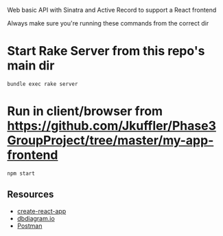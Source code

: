 Web basic API with Sinatra and Active Record to support a React frontend

Always make sure you're running these commands from the correct dir

# Start Rake Server from this repo's main dir

`bundle exec rake server`

# Run in client/browser from https://github.com/Jkuffler/Phase3GroupProject/tree/master/my-app-frontend

`npm start`

## Resources

- [create-react-app][]
- [dbdiagram.io][]
- [Postman][postman download]

[create-react-app]: https://create-react-app.dev/docs/getting-started
[create repo]: https://docs.github.com/en/get-started/quickstart/create-a-repo
[dbdiagram.io]: https://dbdiagram.io/
[postman download]: https://www.postman.com/downloads/
[network tab]: https://developer.chrome.com/docs/devtools/network/
